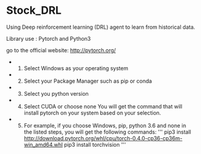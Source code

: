 # Stock_DRL
Using Deep reinforcement learning (DRL) agent to learn from historical data.

Library use :
Pytorch and Python3

go to the official website: http://pytorch.org/

* 1. Select Windows as your operating system
* 2. Select your Package Manager such as pip or conda
* 3. Select you python version
* 4. Select CUDA or choose none You will get the command that will install pytorch on your system based on your selection.
* 5. For example, if you choose Windows, pip, python 3.6 and none in the listed steps, you will get the following commands:
'''
pip3 install http://download.pytorch.org/whl/cpu/torch-0.4.0-cp36-cp36m-win_amd64.whl 
pip3 install torchvision
'''
